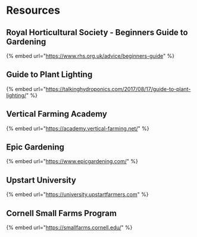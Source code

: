 # Resources

## Royal Horticultural Society - Beginners Guide to Gardening

{% embed url="https://www.rhs.org.uk/advice/beginners-guide" %}

## Guide to Plant Lighting

{% embed url="https://talkinghydroponics.com/2017/08/17/guide-to-plant-lighting/" %}

## Vertical Farming Academy

{% embed url="https://academy.vertical-farming.net/" %}

## Epic Gardening

{% embed url="https://www.epicgardening.com/" %}

## Upstart University

{% embed url="https://university.upstartfarmers.com" %}

## Cornell Small Farms Program

{% embed url="https://smallfarms.cornell.edu/" %}

